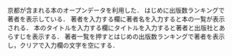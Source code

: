 京都が含まれる本のオープンデータを利用した．
はじめに出版数ランキングで著者を表示している．
著者を入力する欄に著者名を入力すると本の一覧が表示される．
本のタイトルを入力する欄にタイトルを入力すると著者と出版社とあらすじを表示する．
著者一覧を押すとはじめの出版数ランキングで著者を表示し，クリアで入力欄の文字を空にする．
